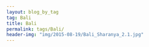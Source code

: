 ```yaml
---
layout: blog_by_tag
tag: Bali
title: Bali
permalink: tags/Bali/
header-img: "img/2015-08-19/Bali_Sharanya_2.1.jpg"
---
```

